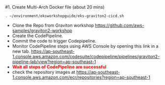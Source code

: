 #1. Create Multi-Arch Docker file (about 20 mins)
```bash
. ~/environment/eksworkshopguide/eks-graviton2-cicd.sh
```
* Clone the Repo from Graviton workshop https://github.com/aws-samples/graviton2-workshop 
* Create the CodePipeline.
* Commit the code to trigger Codepipeline.
* Monitor CodePipeline steps using AWS Console by opening this link in a new tab. https://ap-southeast-1.console.aws.amazon.com/codesuite/codepipeline/pipelines/graviton2-pipeline-lab/view?region=ap-southeast-1
* **<font color=#FF0000>Wait all steps of CodePipeline are successful</font>**
* check the repository images at https://ap-southeast-1.console.aws.amazon.com/ecr/repositories?region=ap-southeast-1
